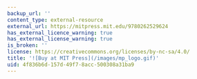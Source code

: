 ```yaml
---
backup_url: ''
content_type: external-resource
external_url: https://mitpress.mit.edu/9780262529624
has_external_licence_warning: true
has_external_license_warning: true
is_broken: ''
license: https://creativecommons.org/licenses/by-nc-sa/4.0/
title: '![Buy at MIT Press](/images/mp_logo.gif)'
uid: 4f836b6d-157d-49f7-8acc-500308a31ba9
---
```

